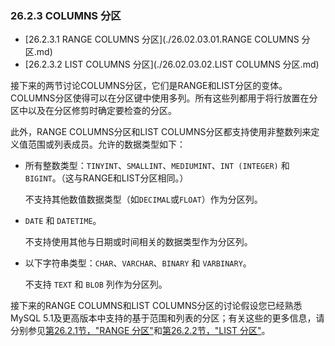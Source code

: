 ### 26.2.3 COLUMNS 分区

- [26.2.3.1 RANGE COLUMNS 分区](./26.02.03.01.RANGE COLUMNS 分区.md)
- [26.2.3.2 LIST COLUMNS 分区](./26.02.03.02.LIST COLUMNS 分区.md)

接下来的两节讨论COLUMNS分区，它们是RANGE和LIST分区的变体。COLUMNS分区使得可以在分区键中使用多列。所有这些列都用于将行放置在分区中以及在分区修剪时确定要检查的分区。

此外，RANGE COLUMNS分区和LIST COLUMNS分区都支持使用非整数列来定义值范围或列表成员。允许的数据类型如下：

- 所有整数类型：`TINYINT`、`SMALLINT`、`MEDIUMINT`、`INT (INTEGER)` 和 `BIGINT`。（这与RANGE和LIST分区相同。）

  不支持其他数值数据类型（如`DECIMAL`或`FLOAT`）作为分区列。

- `DATE` 和 `DATETIME`。

  不支持使用其他与日期或时间相关的数据类型作为分区列。

- 以下字符串类型：`CHAR`、`VARCHAR`、`BINARY` 和 `VARBINARY`。

  不支持 `TEXT` 和 `BLOB` 列作为分区列。

接下来的RANGE COLUMNS和LIST COLUMNS分区的讨论假设您已经熟悉MySQL 5.1及更高版本中支持的基于范围和列表的分区；有关这些的更多信息，请分别参见[第26.2.1节，"RANGE 分区"](#2621-range-partitioning)和[第26.2.2节，"LIST 分区"](#2622-list-partitioning)。